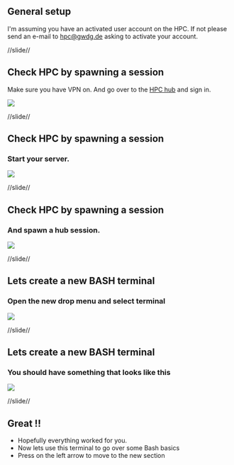 
## General setup

I'm assuming you have an activated user account on the HPC. If not please send an e-mail to [hpc@gwdg.de](hpc@gwdg.de) asking to activate your account.

//slide//

## Check HPC by spawning a session

Make sure you have VPN on. And go over to the [HPC hub](https://jupyter-hpc.gwdg.de/hub/) and sign in.

![](img/Tutorial_sign_in.png)

//slide//

## Check HPC by spawning a session

### Start your server. 
![](img/Tutorial_Start_my_server.png)
<!-- <p align="center">
<img src="/img/Tutorial_Start_my_server.png">
</p> -->


//slide//

## Check HPC by spawning a session

### And spawn a hub session. 

![](img/Tutorial_Spawn_my_virtual_env.png)

//slide//

## Lets create a new BASH terminal

### Open the new drop menu and select terminal

![](img/Tutorial_New_terminal.png)

//slide//

## Lets create a new BASH terminal

### You should have something that looks like this 

![](img/Tutorial_Bash.png)

//slide//

## Great !! 

- Hopefully everything worked for you. 
- Now lets use this terminal to go over some Bash basics
- Press on the left arrow to move to the new section


